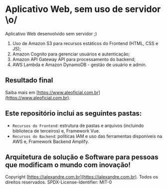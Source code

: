 # Aplicativo Web, sem uso de servidor \o/

Aplicativo Web desenvolvido sem servidor ;)

1. Uso de Amazon S3 para recursos estáticos do Frontend (HTML, CSS e JS);
2. Amazon Cognito para gerenciar usuários e autenticação;
3. Amazon API Gateway API para processamento do backend;
4. AWS Lambda e Amazon DynamoDB - gestão de usuário e admin.

## Resultado final

Saiba mais em [https://www.aleoficial.com.br](https://www.aleoficial.com.br).

## Este repositório inclui as seguintes pastas:

* `Recursos do Frontend`: estrutura de pastas e arquivos (incluindo biblioteca de terceiros) e, Framework Vue.
* `Recursos do Backend`: políticas IAM e uso das ferramentas disponíveis na AWS e, Framework Backend Amplify.

## Arquitetura de solução e Software para pessoas que modificam o mundo com inovação!

Copyright [https://ialexandre.com.br](https://ialexandre.com.br). Todos os direitos reservados.
SPDX-License-Identifier: MIT-0
